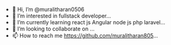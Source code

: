 - 👋 Hi, I’m @muralitharan0506
- 👀 I’m interested in fullstack developer...
- 🌱 I’m currently learning react js Angular node js php laravel...
- 💞️ I’m looking to collaborate on ...
- 📫 How to reach me https://github.com/muralitharan805...

<!---
muralitharan0506/muralitharan0506 is a ✨ special ✨ repository because its `README.md` (this file) appears on your GitHub profile.
You can click the Preview link to take a look at your changes.
--->
